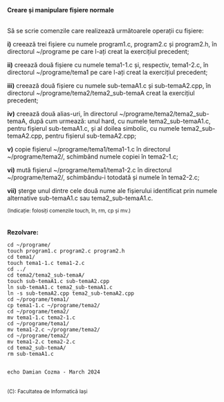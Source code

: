 **Creare și manipulare fișiere normale**
<br>
<br>


Să se scrie comenzile care realizează următoarele operații cu fișiere:

**i)** creează trei fișiere cu numele program1.c, program2.c și program2.h, în directorul ~/programe pe care l-ați creat la exercițiul precedent;

**ii)** creează două fișiere cu numele tema1-1.c și, respectiv, tema1-2.c, în directorul ~/programe/tema1 pe care l-ați creat la exercițiul precedent;

**iii)** creează două fișiere cu numele sub-temaA1.c și sub-temaA2.cpp, în directorul ~/programe/tema2/tema2_sub-temaA creat la exercițiul precedent;

**iv)** creează două alias-uri, în directorul ~/programe/tema2/tema2_sub-temaA, după cum urmează: unul hard, cu numele tema2_sub-temaA1.c, pentru fișierul sub-temaA1.c, și al doilea simbolic, cu numele tema2_sub-temaA2.cpp, pentru fișierul sub-temaA2.cpp;

**v)** copie fișierul ~/programe/tema1/tema1-1.c în directorul ~/programe/tema2/, schimbând numele copiei în tema2-1.c;

**vi)** mută fișierul ~/programe/tema1/tema1-2.c în directorul ~/programe/tema2/, schimbându-i totodată și numele în tema2-2.c;

**vii)** șterge unul dintre cele două nume ale fișierului identificat prin numele alternative sub-temaA1.c sau tema2_sub-temaA1.c.

<sub>(Indicație: folosiți comenzile touch, ln, rm, cp și mv.)</sub>
<br> <br> <br>
**Rezolvare:**

```terminal
cd ~/programe/
touch program1.c program2.c program2.h
cd tema1/
touch tema1-1.c tema1-2.c
cd ../
cd tema2/tema2_sub-temaA/
touch sub-temaA1.c sub-temaA2.cpp
ln sub-temaA1.c tema2_sub-temaA1.c
ln -s sub-temaA2.cpp tema2_sub-temaA2.cpp
cd ~/programe/tema1/
cp tema1-1.c ~/programe/tema2/
cd ~/programe/tema2/
mv tema1-1.c tema2-1.c
cd ~/programe/tema1/
mv tema1-2.c ~/programe/tema2/
cd ~/programe/tema2/
mv tema1-2.c tema2-2.c
cd tema2_sub-temaA/
rm sub-temaA1.c


echo Damian Cozma - March 2024
```

<br>
<sub>(C): Facultatea de Informatică Iași</sub>
